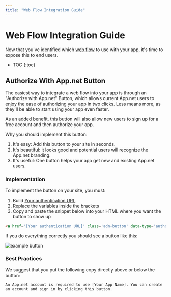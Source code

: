 ```yaml
---
title: "Web Flow Integration Guide"
---
```


# Web Flow Integration Guide

Now that you've identified which [web flow](/docs/authentication/flows/web/) to use with your app, it's time to expose this to end users.

* TOC
{:toc}

## Authorize With App.net Button

The easiest way to integrate a web flow into your app is through an "Authorize with App.net" Button, which allows current App.net users to enjoy the ease of authorizing your app in two clicks. Less means more, as they'll be able to start using your app even faster.

As an added benefit, this button will also allow new users to sign up for a free account and then authorize your app.

Why you should implement this button:

1. It's easy: Add this button to your site in seconds.
1. It's beautiful: it looks good and potential users will recognize the App.net branding.
1. It's useful: One button helps your app get new and existing App.net users.

### Implementation

To implement the button on your site, you must:

1. Build [Your authentication URL](/docs/authentication/flows/web/).
1. Replace the variables inside the brackets
1. Copy and paste the snippet below into your HTML where you want the button to show up


~~~html
<a href='[Your authentication URL]' class='adn-button' data-type='authorize_v2' data-width="145" data-height="22" >Authorize with App.net</a><script>(function(d,s,id){var js,fjs=d.getElementsByTagName(s)[0];if(!d.getElementById(id)){js=d.createElement(s);js.id=id;js.src='//d2zh9g63fcvyrq.cloudfront.net/adn.js';fjs.parentNode.insertBefore(js,fjs);}}(document, 'script', 'adn-button-js'));</script>
~~~

If you do everything correctly you should see a button like this:

![example button](/assets/images/button.png)

### Best Practices

We suggest that you put the following copy directly above or below the button:

    An App.net account is required to use [Your App Name]. You can create an account and sign in by clicking this button.